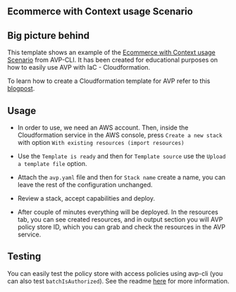 ## Ecommerce with Context usage Scenario

## Big picture behind

This template shows an example of the [Ecommerce with Context usage Scenario](https://github.com/Pigius/avp-cli/blob/main/scenarios/ecommerceContextScenario/ecommerceContextScenario.json) from AVP-CLI. It has been created for educational purposes on how to easily use AVP with IaC - Cloudformation.

To learn how to create a Cloudformation template for AVP refer to this [blogpost](https://dev.to/aws-builders/authorization-and-amazon-verified-permissions-a-new-way-to-manage-permissions-part-xiii-cloudformation-47d2).

## Usage

- In order to use, we need an AWS account. Then, inside the Cloudformation service in the AWS console, press `Create a new stack` with option `With existing resources (import resources)`

- Use the `Template is ready` and then for `Template source` use the `Upload a template file` option.

- Attach the `avp.yaml` file and then for `Stack name` create a name, you can leave the rest of the configuration unchanged.

- Review a stack, accept capabilities and deploy.

- After couple of minutes everything will be deployed. In the resources tab, you can see created resources, and in output section you will AVP policy store ID, which you can grab and check the resources in the AVP service.

## Testing

You can easily test the policy store with access policies using avp-cli (you can also test `batchIsAuthorized`). See the readme [here](https://github.com/Pigius/avp-cli?tab=readme-ov-file#testing-scenarios) for more information.
